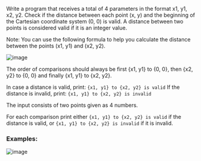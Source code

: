 Write a program that receives a total of 4 parameters in the format x1, y1, x2, y2. Check if the distance between each point (x, y) and the beginning of the Cartesian coordinate system (0, 0) is valid. A distance between two points is considered valid if it is an integer value. 

Note: You can use the following formula to help you calculate the distance between the points (x1, y1) and (x2, y2).

![image](https://github.com/nsinorov/SoftUniMainPath/assets/45227327/af08fe20-5919-4da8-9b7b-fe9d28b1d53d)

The order of comparisons should always be first {x1, y1} to {0, 0}, then {x2, y2} to {0, 0} and finally {x1, y1} to {x2, y2}.

In case a distance is valid, print: `{x1, y1} to {x2, y2} is valid`
If the distance is invalid, print: `{x1, y1} to {x2, y2} is invalid`

The input consists of two points given as 4 numbers.

For each comparison print either `{x1, y1} to {x2, y2} is valid` if the distance is valid, or `{x1, y1} to {x2, y2} is invalid` if it is invalid.

### Examples:

![image](https://github.com/nsinorov/SoftUniMainPath/assets/45227327/90f75e1f-2c58-4824-82ef-f57d83fb5b72)
